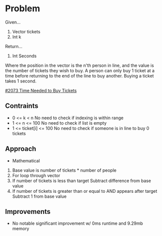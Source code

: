 
# Problem
Given...
1. Vector<int> tickets
2. Int k

Return...
1. Int Seconds

Where the position in the vector is the n'th person in line, and the value is the number of tickets they wish to buy.
A person can only buy 1 ticket at a time before returning to the end of the line to buy another.
Buying a ticket takes 1 second.

[\#2073 Time Needed to Buy Tickets](https://leetcode.com/problems/time-needed-to-buy-tickets/?envType=daily-question&envId=2024-04-09)

## Contraints
- 0 <= k < n
No need to check if indexing is within range
- 1 <= n <= 100
No need to check if list is empty
- 1 <= ticket[i] <= 100
No need to check if someone is in line to buy 0 tickets

## Approach
- Mathematical
1. Base value is number of tickets * number of people
2. For loop through vector
3. If number of tickets is less than target
    Subtract difference from base value
4. If number of tickets is greater than or equal to AND appears after target
    Subtract 1 from base value

## Improvements
- No notable significant improvement w/ 0ms runtime and 9.29mb memory
